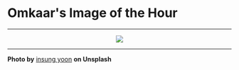 # Omkaar's Image of the Hour

---

<div align="center">

<a href="https://unsplash.com/photos/a-waning-crescent-moon-shines-brightly-glM127I4Na0">
  <img src="https://images.unsplash.com/photo-1753899548245-8af1fce6c24f?crop=entropy&cs=tinysrgb&fit=max&fm=jpg&ixid=M3w3NjA2Nzh8MHwxfHJhbmRvbXx8fHx8fHx8fDE3NTQ3MjY0MDB8&ixlib=rb-4.1.0&q=80&w=1080" style="max-width:100%; height:auto;">
</a>



</div>

---

**Photo by** [insung yoon](https://unsplash.com/@insungpandora) **on Unsplash**
